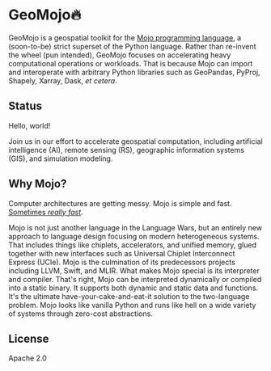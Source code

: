 # GeoMojo🔥

GeoMojo is a geospatial toolkit for the [Mojo programming language](https://www.modular.com/max/mojo), a (soon-to-be) strict superset of the Python language. Rather than re-invent the wheel (pun intended), GeoMojo focuses on accelerating heavy computational operations or workloads. That is because Mojo can import and interoperate with arbitrary Python libraries such as GeoPandas, PyProj, Shapely, Xarray, Dask, _et cetera_.

## Status

Hello, world!

Join us in our effort to accelerate geospatial computation, including artificial intelligence (AI), remote sensing (RS), geographic information systems (GIS), and simulation modeling.

## Why Mojo?

Computer architectures are getting messy. Mojo is simple and fast. [Sometimes _really fast_](https://www.modular.com/blog/mojo-a-journey-to-68-000x-speedup-over-python-part-3).

Mojo is not just another language in the Language Wars, but an entirely new approach to language design focusing on modern heterogeneous systems. That includes things like chiplets, accelerators, and unified memory, glued together with new interfaces such as Universal Chiplet Interconnect Express (UCIe). Mojo is the culmination of its predecessors projects including LLVM, Swift, and MLIR. What makes Mojo special is its interpreter and compiler. That's right, Mojo can be interpreted dynamically or compiled into a static binary. It supports both dynamic and static data and functions. It's the ultimate have-your-cake-and-eat-it solution to the two-language problem. Mojo looks like vanilla Python and runs like hell on a wide variety of systems through zero-cost abstractions.

## License

Apache 2.0
